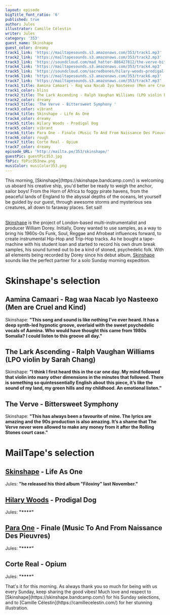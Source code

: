 ```yaml
---
layout: episode
bigTitle_font_ratio: '6'
published: true
author: Jules
illustrator: Camille Célestin
writer: Jules
category: '353'
guest_name: Skinshape
guest_color: dreamy
track1_link: 'https://mailtapesounds.s3.amazonaws.com/353/track1.mp3'
track2_link: 'https://mailtapesounds.s3.amazonaws.com/353/track2.mp3'
track3_link: 'https://soundcloud.com/mad_hatter-886427812/the-verve-bittersweet-symphony'
track4_link: 'https://mailtapesounds.s3.amazonaws.com/353/track4.mp3'
track5_link: 'https://soundcloud.com/sacredbones/hilary-woods-prodigal-dog'
track6_link: 'https://mailtapesounds.s3.amazonaws.com/353/track6.mp3'
track7_link: 'https://mailtapesounds.s3.amazonaws.com/353/track7.mp3'
track1_title: Aamina Camaari - Rag waa Nacab Iyo Nasteexo (Men are Cruel and Kind)
track1_color: bliss
track2_title: The Lark Ascending - Ralph Vaughan Williams (LPO violin by Sarah Chang)
track2_color: dreamy
track3_title: 'The Verve - Bittersweet Symphony '
track3_color: vibrant
track4_title: Skinshape - Life As One
track4_color: dreamy
track5_title: Hilary Woods - Prodigal Dog
track5_color: vibrant
track6_title: Para One - Finale (Music To And From Naissance Des Pieuvres)
track6_color: rough
track7_title: Corte Real - Opium
track7_color: dreamy
episode_URL: 'http://mailta.pe/353/skinshape/'
guestPic: guestPic353.jpg
fbPic: fbPic353new.png
musiColor: musiColor353.png
---
```

<p id="introduction"> This morning, [Skinshape](https://skinshape.bandcamp.com/) is welcoming us aboard his creative ship, you'd better be ready to weigh the anchor, sailor boys! From the Horn of Africa to foggy pirate havens, from the peaceful lands of England to the abyssal depths of the oceans, let yourself be guided by our guest, through awesome storms and mysterious sea creatures, all down to faraway places. Set sail!
<br><br>

[Skinshape](https://skinshape.bandcamp.com/) is the project of London-based multi-instrumentalist and producer William Dorey. Initially, Dorey wanted to use samples, as a way to bring his 1960s-0s Funk, Soul, Reggae and Afrobeat influences forward, to create instrumental Hip-Hop and Trip-Hop tracks. As he bought a tape-machine with his student loan and started to record his own drum break samples, his sound turned out to be a kind of stoned, psychedelic folk. With all elements being recorded by Dorey since his debut album, [Skinshape](https://skinshape.bandcamp.com/) sounds like the perfect partner for a solo Sunday morning expedition.
</p>


# Skinshape's selection



## Aamina Camaari - Rag waa Nacab Iyo Nasteexo (Men are Cruel and Kind)
Skinshape: **"**This song and sound is like nothing I’ve ever heard. It has a deep synth-led hypnotic groove, overlaid with the sweet psychedelic vocals of Aamina. Who would have thought this came from 1980s Somalia? I could listen to this groove all day.**"**

## The Lark Ascending - Ralph Vaughan Williams (LPO violin by Sarah Chang)
Skinshape: **"**I think I first heard this in the car one day. My mind followed that violin into many other dimensions in the minutes that followed. There is something so quintessentially English about this piece, it’s like the sound of my land, my green hills and my childhood. An emotional listen.**"**

## The Verve - Bittersweet Symphony
Skinshape: **"**This has always been a favourite of mine. The lyrics are amazing and the 90s production is also amazing. It’s a shame that The Verve never were allowed to make any money from it after the Rolling Stones court case.**"**


# MailTape's selection

## [Skinshape](https://skinshape.bandcamp.com/) - Life As One
Jules: **"**he released his third album "Filoxiny" last November.**"**

## [Hilary Woods](https://hilarywoodsmusic.bandcamp.com/) - Prodigal Dog
Jules: **"****"**

## [Para One](https://soundcloud.com/para-one/) - Finale (Music To And From Naissance Des Pieuvres)
Jules: **"****"**

## Corte Real - Opium
Jules: **"****"**



<p id="outroduction">That's it for this morning. As always thank you so much for being with us every Sunday, keep sharing the good vibes! Much love and respect to [Skinshape](https://skinshape.bandcamp.com/) for his Sunday selections, and to [Camille Célestin](https://camillecelestin.com/) for her stunning illustration. </p>

